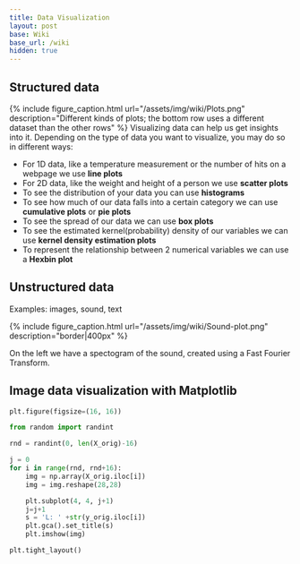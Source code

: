 ```yaml
---
title: Data Visualization
layout: post
base: Wiki
base_url: /wiki
hidden: true
---
```


Structured data
---------------

{% include figure_caption.html url="/assets/img/wiki/Plots.png" description="Different kinds of plots; the bottom row uses a different dataset than the other rows" %} Visualizing data can help us get insights into it. Depending on the type of data you want to visualize, you may do so in different ways:

-   For 1D data, like a temperature measurement or the number of hits on a webpage we use <b>line plots</b>
-   For 2D data, like the weight and height of a person we use <b>scatter plots</b>
-   To see the distribution of your data you can use <b>histograms</b>
-   To see how much of our data falls into a certain category we can use <b>cumulative plots</b> or <b>pie plots</b>
-   To see the spread of our data we can use <b>box plots</b>
-   To see the estimated kernel(probability) density of our variables we can use <b>kernel density estimation plots</b>
-   To represent the relationship between 2 numerical variables we can use a <b>Hexbin plot</b>

Unstructured data
-----------------

Examples: images, sound, text

{% include figure_caption.html url="/assets/img/wiki/Sound-plot.png" description="border|400px" %}

On the left we have a spectogram of the sound, created using a Fast Fourier Transform.

Image data visualization with Matplotlib
----------------------------------------

``` python
plt.figure(figsize=(16, 16))

from random import randint

rnd = randint(0, len(X_orig)-16)

j = 0
for i in range(rnd, rnd+16):
    img = np.array(X_orig.iloc[i])
    img = img.reshape(28,28)

    plt.subplot(4, 4, j+1)
    j=j+1
    s = 'L: ' +str(y_orig.iloc[i])
    plt.gca().set_title(s)
    plt.imshow(img)

plt.tight_layout()
```
